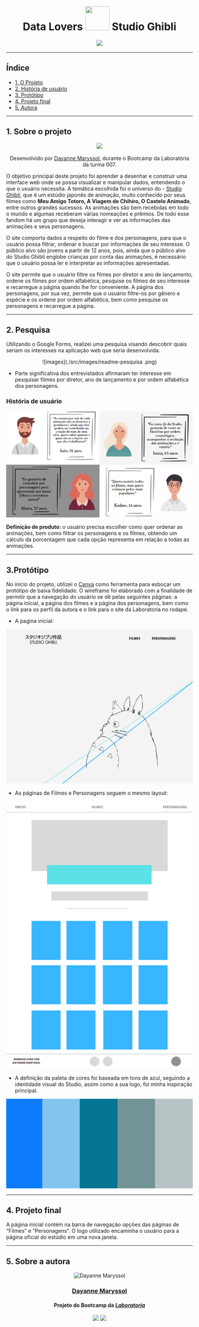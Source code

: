 <div align="center">

# Data Lovers <img src="https://s6.gifyu.com/images/My_No_Face_costume_-removebg-preview.png" width="65" height="65" /> Studio Ghibli

<img src="https://s6.gifyu.com/images/-4dbf08ec31009d07.gif" width="50%" />

</div>
 
 ***
## Índice

- [1. O Projeto](#1-O-projeto)
- [2. História de usuário](#2-História-de-usuario)
- [3. Protótipo](#3-Protótipo)
- [4. Projeto final](#4-Projeto-final)
- [5. Autora](#5-Autora)

---

## 1. Sobre o projeto

<div align="center">
<img src="https://i.pinimg.com/originals/3f/58/38/3f5838171d06234cc6fecfb86ef0737f.gif" width="45%"  />

Desenvolvido por [Dayanne Maryssol](https://www.linkedin.com/in/dayannemaryssol/), durante o Bootcamp da Laboratória da turma 007.

</div>

O objetivo principal deste projeto foi aprender a desenhar e construir uma interface web onde se possa visualizar e manipular dados, entendendo o que o usuário necessita. A temática escolhida foi o universo do - [Studio Ghibli](https://pt.wikipedia.org/wiki/Studio_Ghibli), que é um estúdio japonês de animação, muito conhecido por seus filmes como **Meu Amigo Totoro, A Viagem de Chihiro, O Castelo Animado**, entre outros grandes sucessos.
As animações são bem recebidas em todo o mundo e algumas receberam várias nomeações e prêmios. De todo esse fandom há um grupo que deseja interagir e ver as informações das animações e seus personagens.

O site comporta dados a respeito do filme e dos personagens, para que o usuário possa filtrar, ordenar e buscar por informações de seu interesse. O público alvo são jovens a partir de 12 anos, pois, ainda que o público alvo do Studio Ghibli englobe crianças por conta das animações, é necessário que o usuário possa ler e interpretar as informações apresentadas.

O site permite que o usuário filtre os filmes por diretor e ano de lançamento, ordene os filmes por ordem alfabética, pesquise os filmes de seu interesse e recarregue a página quando lhe for conveniente. A página dos personagens, por sua vez, permite que o usuário filtre-os por gênero e espécie e os ordene por ordem alfabética, bem como pesquise os personagens e recarregue a página.

---

## 2. Pesquisa

Utilizando o Google Forms, realizei uma pesquisa visando descobrir quais seriam os interesses na aplicação web que seria desenvolvida.

<div align= "center">
![images](./src/images/readme-pesquisa .png)
</div>

- Parte significativa dos entrevistados afirmaram ter interesse em pesquisar filmes por diretor, ano de lançamento e por ordem alfabética dos personagens.

### História de usuário

![images](./src/images/historia-usuario.png)

**Definição de produto:** o usuário precisa escolher como quer ordenar as animações, bem como filtrar os personagens e os filmes, obtendo um cálculo da porcentagem que cada opção representa em relação a todas as animações.

---

## 3.Protótipo

No início do projeto, utilizei o [Canva](https://www.canva.com/) como ferramenta para esboçar um protótipo de baixa fidelidade. O wireframe foi elaborado com a finalidade de permitir que a navegação do usuário se dê pelas seguintes páginas: a página inicial, a página dos filmes e a página dos personagens, bem como o link para os perfil da autora e o link para o site da Laboratoria no rodapé.

- A pagina inicial:

![images](./src/images/prototipo-paginicial.png)

- As páginas de Filmes e Personagens seguem o mesmo layout:

![images](./src/images/prototipo-cards.png)

- A definição da paleta de cores foi baseada em tons de azul, seguindo a identidade visual do Studio, assim como a sua logo, foi minha inspiração principal.

![images](./src/images/paleta-cor-readme.png)

---

## 4. Projeto final

A página inicial contém na barra de navegação opções das páginas de “Filmes” e “Personagens”. O logo utilizado encaminha o usuário para a página oficial do estúdio em uma nova janela.

<!-- video do projeto -->

---

## 5. Sobre a autora

 <div align= "center">
    <img alt="Dayanne Maryssol" height="150" src="https://avatars.githubusercontent.com/u/92697749?v=4"> 
 </div>
  <h3 align="center"><a href="https://github.com/Maryssun">Dayanne Maryssol</a></h3>
  <h4 align="center">Projeto do Bootcamp da <em><a href="https://hub.laboratoria.la/br">Laboratoria</a></em></h4>
  <div align="center">
    <a href = "mailto:maryssol.dayanne@gmail.com" target="_blank"><img src="https://img.shields.io/badge/Gmail-D14836?style=for-the-badge&logo=gmail&logoColor=white"></a>
    <a href="https://www.linkedin.com/in/dayannemaryssol/" target="_blank"><img src="https://img.shields.io/badge/-LinkedIn-%230077B5?style=for-the-badge&logo=linkedin&logoColor=white"></a>
  </div>
